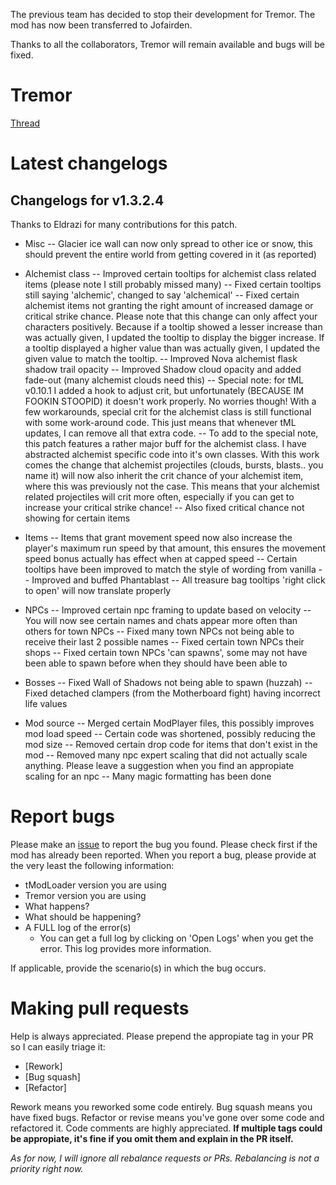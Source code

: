 The previous team has decided to stop their development for Tremor. The mod has now been transferred to Jofairden.

Thanks to all the collaborators, Tremor will remain available and bugs will be fixed.


# Tremor
[Thread](https://forums.terraria.org/index.php?threads/tremor-remastered.28695/)

# Latest changelogs

## Changelogs for v1.3.2.4
Thanks to Eldrazi for many contributions for this patch.

- Misc
-- Glacier ice wall can now only spread to other ice or snow, this should prevent the entire world from getting covered in it (as reported)

- Alchemist class
-- Improved certain tooltips for alchemist class related items (please note I still probably missed many)
-- Fixed certain tooltips still saying 'alchemic', changed to say 'alchemical'
-- Fixed certain alchemist items not granting the right amount of increased damage or critical strike chance. Please note that this change can only affect your characters positively. Because if a tooltip showed a lesser increase than was actually given, I updated the tooltip to display the bigger increase. If a tooltip displayed a higher value than was actually given, I updated the given value to match the tooltip.
-- Improved Nova alchemist flask shadow trail opacity
-- Improved Shadow cloud opacity and added fade-out (many alchemist clouds need this)
-- Special note: for tML v0.10.1 I added a hook to adjust crit, but unfortunately (BECAUSE IM FOOKIN STOOPID) it doesn't work properly. No worries though! With a few workarounds, special crit for the alchemist class is still functional with some work-around code. This just means that whenever tML updates, I can remove all that extra code.
-- To add to the special note, this patch features a rather major buff for the alchemist class. I have abstracted alchemist specific code into it's own classes. With this work comes the change that alchemist projectiles (clouds, bursts, blasts.. you name it) will now also inherit the crit chance of your alchemist item, where this was previously not the case. This means that your alchemist related projectiles will crit more often, especially if you can get to increase your critical strike chance!
-- Also fixed critical chance not showing for certain items

- Items
-- Items that grant movement speed now also increase the player's maximum run speed by that amount, this ensures the movement speed bonus actually has effect when at capped speed
-- Certain tooltips have been improved to match the style of wording from vanilla
-- Improved and buffed Phantablast
-- All treasure bag tooltips 'right click to open' will now translate properly

- NPCs
-- Improved certain npc framing to update based on velocity
-- You will now see certain names and chats appear more often than others for town NPCs
-- Fixed many town NPCs not being able to receive their last 2 possible names
-- Fixed certain town NPCs their shops
-- Fixed certain town NPCs 'can spawns', some may not have been able to spawn before when they should have been able to

- Bosses
-- Fixed Wall of Shadows not being able to spawn (huzzah)
-- Fixed detached clampers (from the Motherboard fight) having incorrect life values

- Mod source
-- Merged certain ModPlayer files, this possibly improves mod load speed
-- Certain code was shortened, possibly reducing the mod size
-- Removed certain drop code for items that don't exist in the mod
-- Removed many npc expert scaling that did not actually scale anything. Please leave a suggestion when you find an appropiate scaling for an npc
-- Many magic formatting has been done

# Report bugs
Please make an [issue](https://github.com/Jofairden/Tremor/issues) to report the bug you found. Please check first if the mod has already been reported.
When you report a bug, please provide at the very least the following information:
* tModLoader version you are using
* Tremor version you are using
* What happens?
* What should be happening?
* A FULL log of the error(s)
  * You can get a full log by clicking on 'Open Logs' when you get the error. This log provides more information. 

If applicable, provide the scenario(s) in which the bug occurs.

# Making pull requests
Help is always appreciated. Please prepend the appropiate tag in your PR so I can easily triage it:
* [Rework]
* [Bug squash]
* [Refactor]

Rework means you reworked some code entirely. Bug squash means you have fixed bugs. Refactor or revise means you've gone over some code and refactored it. Code comments are highly appreciated.
**If multiple tags could be appropiate, it's fine if you omit them and explain in the PR itself.**

_As for now, I will ignore all rebalance requests or PRs. Rebalancing is not a priority right now._

